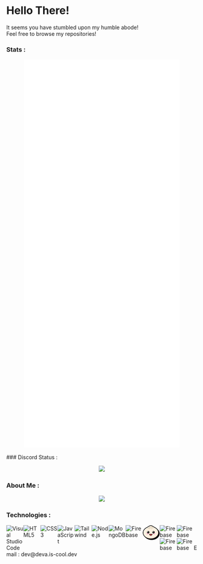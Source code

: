 # Hello There!
It seems you have stumbled upon my humble abode!</br>
Feel free to browse my repositories!

### Stats : 
</details>
<!-- <p align='center'><a href="#"><img height=auto width=auto src="https://streak-stats.demolab.com?user=turbomaster95&theme=dark" height="1000px"/></a></p> -->
<p align='center'><a href="#"><img height=auto width=auto src="https://raw.githubusercontent.com/turbomaster95/turbomaster95/main/github-metrics.svg" height="1000px"/></a></p> 
### Discord Status :
</details>
<p align='center'><a href="#"><img height=auto width=auto src="https://discord.c99.nl/widget/theme-1/765881288740569088.png" height="1000px"/></a></p>

### About Me :
</details>
<p align='center'><a href="#"><img height=auto width=auto src="https://readme-typing-svg.demolab.com?font=Fira+Code&duration=3000&pause=1000&width=435&lines=I+do+Python;I+do+HTML;I+do+CSS;I+do+JS" height="1000px"/></a></p>

### Technologies :
[<img align="left" alt="Visual Studio Code" width="45px" src="https://www.svgrepo.com/show/354522/visual-studio-code.svg" />](#)
[<img align="left" alt="HTML5" width="45px" src="https://www.vectorlogo.zone/logos/w3_html5/w3_html5-icon.svg" />](#)
[<img align="left" alt="CSS3" width="45px" src="https://www.vectorlogo.zone/logos/w3_css/w3_css-icon.svg" />](#)
[<img align="left" alt="JavaScript" width="45px" src="https://www.svgrepo.com/show/353925/javascript.svg" />](#)
[<img align="left" alt="Tailwind" width="45px" src="https://upload.wikimedia.org/wikipedia/commons/d/d5/Tailwind_CSS_Logo.svg" />](#)
[<img align="left" alt="Node.js" width="45px" src="https://www.svgrepo.com/show/378837/node.svg" />](#)
[<img align="left" alt="MongoDB" width="45px" src="https://www.vectorlogo.zone/logos/mongodb/mongodb-icon.svg" />](#)
[<img align="left" alt="Firebase" width="45px" src="https://www.vectorlogo.zone/logos/firebase/firebase-icon.svg" />](#)
[<img align="left" alt="Firebase" width="45px" src="https://github.com/bestofjs/bestofjs/blob/master/apps/bestofjs-nextjs/public/logos/bun.svg" />](#)
[<img align="left" alt="Firebase" width="45px" src="https://www.vectorlogo.zone/logos/docker/docker-official.svg" />](#)
[<img align="left" alt="Firebase" width="45px" src="https://www.vectorlogo.zone/logos/arduino/arduino-icon.svg" />](#)
[<img align="left" alt="Firebase" width="45px" src="https://www.vectorlogo.zone/logos/python/python-icon.svg" />](#)
[<img align="left" alt="Firebase" width="45px" src="https://www.vectorlogo.zone/logos/pocoo_flask/pocoo_flask-icon.svg" />](#)

</br>
</br>
</br>
Email : dev@deva.is-cool.dev

